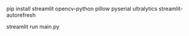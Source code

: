 pip install streamlit opencv-python pillow pyserial ultralytics streamlit-autorefresh


streamlit run main.py
